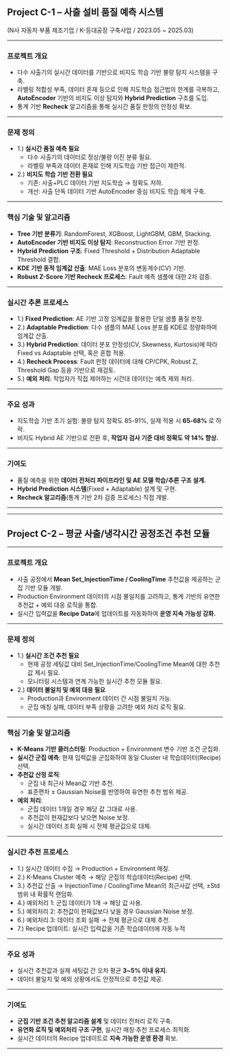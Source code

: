 ## Project C-1 – 사출 설비 품질 예측 시스템
(N사 자동차 부품 제조기업 / K-등대공장 구축사업 / 2023.05 ~ 2025.03)

---

### 프로젝트 개요

- 다수 사출기의 실시간 데이터를 기반으로 비지도 학습 기반 불량 탐지 시스템을 구축.
- 라벨링 적합성 부족, 데이터 혼재 등으로 인해 지도학습 접근법의 한계를 극복하고, **AutoEncoder** 기반의 비지도 이상 탐지와 **Hybrid Prediction** 구조를 도입.
- 통계 기반 **Recheck** 알고리즘을 통해 실시간 품질 판정의 안정성 확보.


---

### 문제 정의
- 1.) **실시간 품질 예측 필요**
  - 다수 사출기의 데이터로 정상/불량 이진 분류 필요.
  - 라벨링 부족과 데이터 혼재로 인해 지도학습 기반 접근이 제한적.
- 2.) **비지도 학습 기반 전환 필요**
  - 기존: 사출+PLC 데이터 기반 지도학습 → 정확도 저하.
  - 개선: 사출 단독 데이터 기반 AutoEncoder 중심 비지도 학습 체계 구축.

---

### 핵심 기술 및 알고리즘
- **Tree 기반 분류기**: RandomForest, XGBoost, LightGBM, GBM, Stacking.
- **AutoEncoder 기반 비지도 이상 탐지**: Reconstruction Error 기반 판정.
- **Hybrid Prediction 구조**: Fixed Threshold + Distribution Adaptable Threshold 결합.
- **KDE 기반 동적 임계값 산출**: MAE Loss 분포의 변동계수(CV) 기반.
- **Robust Z-Score 기반 Recheck 프로세스**: Fault 예측 샘플에 대한 2차 검증.

---


### 실시간 추론 프로세스

- 1.) **Fixed Prediction**: AE 기반 고정 임계값을 활용한 단일 샘플 품질 판정.
- 2.) **Adaptable Prediction**: 다수 샘플의 MAE Loss 분포를 KDE로 정량화하여 임계값 산출.
- 3.) **Hybrid Prediction**: 데이터 분포 안정성(CV, Skewness, Kurtosis)에 따라 Fixed vs Adaptable 선택, 혹은 혼합 적용.
- 4.) **Recheck Process**: Fault 판정 데이터에 대해 CP/CPK, Robust Z, Threshold Gap 등을 기반으로 재검토.
- 5.) **예외 처리**: 작업자가 직접 제어하는 시간대 데이터는 예측 제외 처리.


--- 

### 주요 성과

- 지도학습 기반 초기 실험: 불량 탐지 정확도 85-91%, 실제 적용 시 **65-68%** 로 하락.
- 비지도 Hybrid AE 기반으로 전환 후, **작업자 검사 기준 대비 정확도 약 14% 향상.**

---

### 기여도

- 품질 예측을 위한 **데이터 전처리 파이프라인 및 AE 모델 학습/추론 구조 설계.**
- **Hybrid Prediction 시스템**(Fixed + Adaptable) 설계 및 구현.
- **Recheck 알고리즘**(통계 기반 2차 검증 프로세스) 직접 개발.


---
---
## Project C-2 – 평균 사출/냉각시간 공정조건 추천 모듈

---

### 프로젝트 개요

- 사출 공정에서 **Mean Set_InjectionTime / CoolingTime** 추천값을 제공하는 군집 기반 모듈 개발.
- Production·Environment 데이터의 시점 불일치를 고려하고, 통계 기반의 유연한 추천값 + 예외 대응 로직을 통합.
- 실시간 입력값을 **Recipe Data**에 업데이트를 자동화하여 **운영 지속 가능성 강화.**

---

### 문제 정의

- 1.) **실시간 조건 추천 필요**
  - 현재 공정 세팅값 대비 Set_InjectionTime/CoolingTime Mean에 대한 추천값 제시 필요.
  - 모니터링 시스템과 연계 가능한 실시간 추천 모듈 필요.
- 2.) **데이터 불일치 및 예외 대응 필요**
  - Production과 Environment 데이터 간 시점 불일치 가능.
  - 군집 매칭 실패, 데이터 부족 상황을 고려한 예외 처리 로직 필요.


---

### 핵심 기술 및 알고리즘

- **K-Means 기반 클러스터링**: Production + Environment 변수 기반 조건 군집화.
- **실시간 군집 예측**: 현재 입력값을 군집화하여 동일 Cluster 내 학습데이터(Recipe) 선택.
- **추천값 산정 로직**:
  - 군집 내 최근사 Mean값 기반 추천.
  - 표준편차 ± Gaussian Noise를 반영하여 유연한 추천 범위 제공.
- **예외 처리**:
  - 군집 데이터 1개일 경우 해당 값 그대로 사용.
  - 추천값이 현재값보다 낮으면 Noise 보정.
  - 실시간 데이터 조회 실패 시 전체 평균값으로 대체.


---

### 실시간 추천 프로세스

- 1.) 실시간 데이터 수집 → Production + Environment 매칭.
- 2.) K-Means Cluster 예측 → 해당 군집의 학습데이터(Recipe) 선택.
- 3.) 추천값 산출 → InjectionTime / CoolingTime Mean의 최근사값 선택, ±Std 범위 내 확률적 랜덤화.
- 4.) 예외처리 1: 군집 데이터가 1개 → 해당 값 사용.
- 5.) 예외처리 2: 추천값이 현재값보다 낮을 경우 Gaussian Noise 보정.
- 6.) 예외처리 3: 데이터 조회 실패 → 전체 평균으로 대체 추천.
- 7.) Recipe 업데이트: 실시간 입력값을 기존 학습데이터에 자동 누적

---

### 주요 성과

- 실시간 추천값과 실제 세팅값 간 오차 평균 **3~5% 이내 유지**.
- 데이터 불일치 및 예외 상황에서도 안정적으로 추천값 제공.


---

### 기여도

- **군집 기반 조건 추천 알고리즘 설계** 및 데이터 전처리 로직 구축.
- **유연화 로직 및 예외처리 구조 구현**, 실시간 매칭·추천 프로세스 최적화.
- 실시간 데이터의 Recipe 업데이트로 **지속 가능한 운영 환경** 확보.


---
